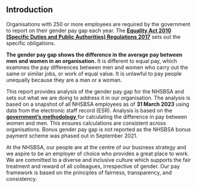 ## Introduction

Organisations with 250 or more employees are required by the government to report on their gender pay gap each year. The <a href="https://www.legislation.gov.uk/uksi/2017/353/schedule/1/made" target="_blank">**Equality Act 2010 (Specific Duties and Public Authorities) Regulations 2017**</a> sets out the specific obligations.

__The gender pay gap shows the difference in the average pay between men and women in an organisation.__ It is different to equal pay, which examines the pay differences between men and women who carry out the same or similar jobs, or work of equal value. It is unlawful to pay people unequally because they are a man or a woman.

This report provides analysis of the gender pay gap for the NHSBSA and sets out what we are doing to address it in our organisation. The analysis is based on a snapshot of all NHSBSA employees as of __31 March 2023__ using data from the electronic staff record (ESR). Analysis is based on the  <a href = "https://www.gov.uk/government/publications/gender-pay-gap-reporting-guidance-for-employers/preparing-your-data" target = "_blank"> **government’s methodology** </a> for calculating the difference in pay between women and men. This ensures calculations are consistent across organisations. Bonus gender pay gap is not reported as the NHSBSA bonus payment scheme was phased out in September 2021.

At the NHSBSA, our people are at the centre of our business strategy and we aspire to be an employer of choice who provides a great place to work. We are committed to a diverse and inclusive culture which supports the fair treatment and reward of all colleagues, irrespective of gender. Our pay framework is based on the principles of fairness, transparency, and consistency.

